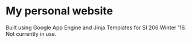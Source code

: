 # My personal website
Built using Google App Engine and Jinja Templates for SI 206 Winter '16. Not currently in use.
